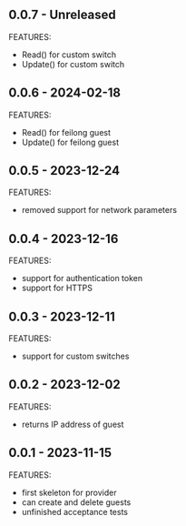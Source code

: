 ## 0.0.7 - Unreleased

FEATURES:
 * Read() for custom switch
 * Update() for custom switch


## 0.0.6 - 2024-02-18

FEATURES:
 * Read() for feilong guest
 * Update() for feilong guest


## 0.0.5 - 2023-12-24

FEATURES:
 * removed support for network parameters


## 0.0.4 - 2023-12-16

FEATURES:
 * support for authentication token
 * support for HTTPS


## 0.0.3 - 2023-12-11

FEATURES:
 * support for custom switches


## 0.0.2 - 2023-12-02

FEATURES:
 * returns IP address of guest


## 0.0.1 - 2023-11-15

FEATURES:
 * first skeleton for provider
 * can create and delete guests
 * unfinished acceptance tests
